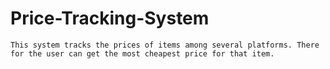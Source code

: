 # Price-Tracking-System
    This system tracks the prices of items among several platforms. There for the user can get the most cheapest price for that item.
